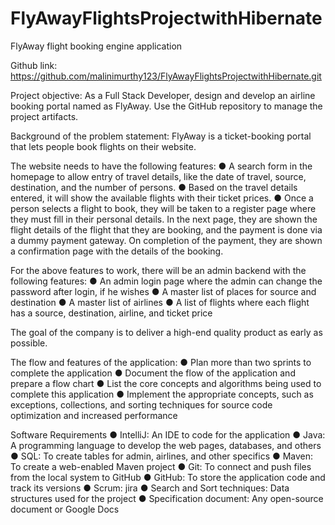 # FlyAwayFlightsProjectwithHibernate
FlyAway flight booking engine application

Github link:
https://github.com/malinimurthy123/FlyAwayFlightsProjectwithHibernate.git

Project objective: 
As a Full Stack Developer, design and develop an airline booking portal named as FlyAway. Use the GitHub repository to manage the project artifacts. 
 
Background of the problem statement:
FlyAway is a ticket-booking portal that lets people book flights on their website.
 
The website needs to have the following features:
● A search form in the homepage to allow entry of travel details, like the date of travel, source, destination, and the number of persons.
● Based on the travel details entered, it will show the available flights with their ticket prices.
● Once a person selects a flight to book, they will be taken to a register page where they must fill in their personal details. In the next page, they are shown the flight details of the flight that they are booking, and the payment is done via a dummy payment gateway. On completion of the payment, they are shown a confirmation page with the details of the booking.   
 
For the above features to work, there will be an admin backend with the following features:
● An admin login page where the admin can change the password after login, if he wishes
● A master list of places for source and destination
● A master list of airlines
● A list of flights where each flight has a source, destination, airline, and ticket price
     
The goal of the company is to deliver a high-end quality product as early as possible. 
 
The flow and features of the application:
● Plan more than two sprints to complete the application
● Document the flow of the application and prepare a flow chart 
● List the core concepts and algorithms being used to complete this application
● Implement the appropriate concepts, such as exceptions, collections, and sorting techniques for source code optimization and increased performance 
 
Software Requirements
● IntelliJ: An IDE to code for the application 
● Java: A programming language to develop the web pages, databases, and others
● SQL: To create tables for admin, airlines, and other specifics
● Maven: To create a web-enabled Maven project
● Git: To connect and push files from the local system to GitHub 
● GitHub: To store the application code and track its versions 
● Scrum: jira 
● Search and Sort techniques: Data structures used for the project 
● Specification document: Any open-source document or Google Docs 


